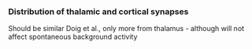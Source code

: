### Distribution of thalamic and cortical synapses 
Should be similar Doig et al., only more from thalamus - although will not affect spontaneous background activity
